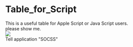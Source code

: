 # Table_for_Script
This is a useful table for Apple Script or Java Script users.  
please show me.  
![](https://dl.dropbox.com/s/2batjkyx3piw4ip/tableForCreateAsCore.png?dl=0)  
    Tell application "SOCSS"
